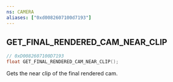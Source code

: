 ```yaml
---
ns: CAMERA
aliases: ["0xd0082607100d7193"]
---
```

## GET_FINAL_RENDERED_CAM_NEAR_CLIP

```c
// 0xD0082607100D7193
float GET_FINAL_RENDERED_CAM_NEAR_CLIP();
```

Gets the near clip of the final rendered cam.

